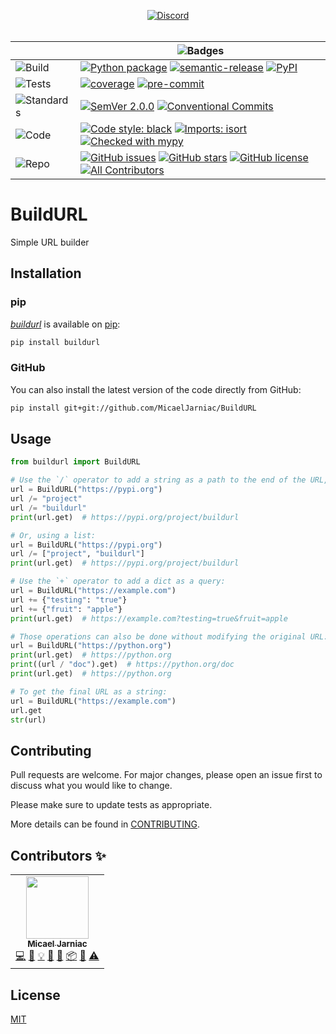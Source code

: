 <div align="center">

  [![Discord][badge-chat]][chat]
  <br>
  <br>

  | | ![Badges][label-badges] |
  |--|--|
  | ![Build][label-build] | [![Python package][badge-actions]][actions] [![semantic-release][badge-semantic-release]][semantic-release] [![PyPI][badge-pypi]][pypi] |
  | ![Tests][label-tests] | [![coverage][badge-coverage]][coverage] [![pre-commit][badge-pre-commit]][pre-commit] |
  | ![Standards][label-standards] | [![SemVer 2.0.0][badge-semver]][semver] [![Conventional Commits][badge-conventional-commits]][conventional-commits] |
  | ![Code][label-code] | [![Code style: black][badge-black]][Black] [![Imports: isort][badge-isort]][isort] [![Checked with mypy][badge-mypy]][mypy] |
  | ![Repo][label-repo] | [![GitHub issues][badge-issues]][issues] [![GitHub stars][badge-stars]][stars] [![GitHub license][badge-license]][license] [![All Contributors][badge-all-contributors]][contributors] |
</div>

<!-- Badges -->
[badge-chat]: https://img.shields.io/discord/269146666441900032?label=chat&logo=discord&style=flat-square
[chat]: https://discord.gg/6Q5XW5H

<!-- Labels -->
[label-badges]: https://img.shields.io/badge/%F0%9F%94%96-badges-purple?style=for-the-badge
[label-build]: https://img.shields.io/badge/%F0%9F%94%A7-build-darkblue?style=flat-square
[label-tests]: https://img.shields.io/badge/%F0%9F%A7%AA-tests-darkblue?style=flat-square
[label-standards]: https://img.shields.io/badge/%F0%9F%93%91-standards-darkblue?style=flat-square
[label-code]: https://img.shields.io/badge/%F0%9F%92%BB-code-darkblue?style=flat-square
[label-repo]: https://img.shields.io/badge/%F0%9F%93%81-repo-darkblue?style=flat-square

<!-- Build -->
[badge-actions]: https://img.shields.io/github/workflow/status/MicaelJarniac/BuildURL/Python%20package/main?style=flat-square
[actions]: https://github.com/MicaelJarniac/BuildURL/actions
[badge-semantic-release]: https://img.shields.io/badge/%20%20%F0%9F%93%A6%F0%9F%9A%80-semantic--release-e10079?style=flat-square
[semantic-release]: https://github.com/semantic-release/semantic-release
[badge-pypi]: https://img.shields.io/pypi/v/buildurl?style=flat-square
[pypi]: https://pypi.org/project/buildurl

<!-- Tests -->
[badge-coverage]: https://img.shields.io/codecov/c/gh/MicaelJarniac/BuildURL?logo=codecov&style=flat-square&token=yqKa1DPwPC
[coverage]: https://codecov.io/gh/MicaelJarniac/BuildURL
[badge-pre-commit]: https://img.shields.io/badge/pre--commit-enabled-brightgreen?style=flat-square&logo=pre-commit&logoColor=white
[pre-commit]: https://github.com/pre-commit/pre-commit

<!-- Standards -->
[badge-semver]: https://img.shields.io/badge/SemVer-2.0.0-blue?style=flat-square&logo=semver
[semver]: https://semver.org/spec/v2.0.0.html
[badge-conventional-commits]: https://img.shields.io/badge/Conventional%20Commits-1.0.0-yellow?style=flat-square
[conventional-commits]: https://conventionalcommits.org

<!-- Code -->
[badge-black]: https://img.shields.io/badge/code%20style-black-black?style=flat-square
[Black]: https://github.com/psf/black
[badge-isort]: https://img.shields.io/badge/imports-isort-%231674b1?style=flat-square&labelColor=ef8336
[isort]: https://pycqa.github.io/isort
[badge-mypy]: https://img.shields.io/badge/mypy-checked-2A6DB2?style=flat-square
[mypy]: http://mypy-lang.org

<!-- Repo -->
[badge-issues]: https://img.shields.io/github/issues/MicaelJarniac/BuildURL?style=flat-square
[issues]: https://github.com/MicaelJarniac/BuildURL/issues
[badge-stars]: https://img.shields.io/github/stars/MicaelJarniac/BuildURL?style=flat-square
[stars]: https://github.com/MicaelJarniac/BuildURL/stargazers
[badge-license]: https://img.shields.io/github/license/MicaelJarniac/BuildURL?style=flat-square
[license]: https://github.com/MicaelJarniac/BuildURL/blob/main/LICENSE
<!-- ALL-CONTRIBUTORS-BADGE:START - Do not remove or modify this section -->
[badge-all-contributors]: https://img.shields.io/badge/all_contributors-1-orange.svg?style=flat-square
<!-- ALL-CONTRIBUTORS-BADGE:END -->
[contributors]: #Contributors-✨
<!---->

# BuildURL
Simple URL builder

## Installation

### pip
[*buildurl*](https://pypi.org/project/buildurl) is available on [pip](https://pip.pypa.io/en/stable/):

```bash
pip install buildurl
```

### GitHub
You can also install the latest version of the code directly from GitHub:
```bash
pip install git+git://github.com/MicaelJarniac/BuildURL
```

## Usage


```python
from buildurl import BuildURL

# Use the `/` operator to add a string as a path to the end of the URL, like so:
url = BuildURL("https://pypi.org")
url /= "project"
url /= "buildurl"
print(url.get)  # https://pypi.org/project/buildurl

# Or, using a list:
url = BuildURL("https://pypi.org")
url /= ["project", "buildurl"]
print(url.get)  # https://pypi.org/project/buildurl

# Use the `+` operator to add a dict as a query:
url = BuildURL("https://example.com")
url += {"testing": "true"}
url += {"fruit": "apple"}
print(url.get)  # https://example.com?testing=true&fruit=apple

# Those operations can also be done without modifying the original URL:
url = BuildURL("https://python.org")
print(url.get)  # https://python.org
print((url / "doc").get)  # https://python.org/doc
print(url.get)  # https://python.org

# To get the final URL as a string:
url = BuildURL("https://example.com")
url.get
str(url)
```

## Contributing
Pull requests are welcome. For major changes, please open an issue first to discuss what you would like to change.

Please make sure to update tests as appropriate.

More details can be found in [CONTRIBUTING](CONTRIBUTING.md).

## Contributors ✨
<!-- ALL-CONTRIBUTORS-LIST:START - Do not remove or modify this section -->
<!-- prettier-ignore-start -->
<!-- markdownlint-disable -->
<table>
  <tr>
    <td align="center"><a href="https://github.com/MicaelJarniac"><img src="https://avatars.githubusercontent.com/u/19514231?v=4?s=100" width="100px;" alt=""/><br /><sub><b>Micael Jarniac</b></sub></a><br /><a href="https://github.com/MicaelJarniac/BuildURL/commits?author=MicaelJarniac" title="Code">💻</a> <a href="https://github.com/MicaelJarniac/BuildURL/commits?author=MicaelJarniac" title="Documentation">📖</a> <a href="#example-MicaelJarniac" title="Examples">💡</a> <a href="#ideas-MicaelJarniac" title="Ideas, Planning, & Feedback">🤔</a> <a href="#maintenance-MicaelJarniac" title="Maintenance">🚧</a> <a href="#platform-MicaelJarniac" title="Packaging/porting to new platform">📦</a> <a href="#projectManagement-MicaelJarniac" title="Project Management">📆</a> <a href="https://github.com/MicaelJarniac/BuildURL/commits?author=MicaelJarniac" title="Tests">⚠️</a></td>
  </tr>
</table>

<!-- markdownlint-restore -->
<!-- prettier-ignore-end -->

<!-- ALL-CONTRIBUTORS-LIST:END -->

## License
[MIT](LICENSE)
